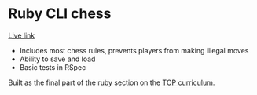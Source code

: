 # Ruby CLI chess

[Live link](https://replit.com/@jacky321/Ruby-CLI-chess?v=1)

- Includes most chess rules, prevents players from making illegal moves
- Ability to save and load
- Basic tests in RSpec



Built as the final part of the ruby section on the [TOP curriculum](https://www.theodinproject.com/lessons/ruby-ruby-final-project).
